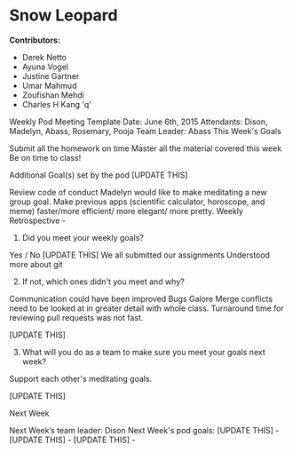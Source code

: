 # Snow Leopard

**Contributors:**
- Derek Netto
- Ayuna Vogel 
- Justine Gartner
- Umar Mahmud
- Zoufishan Mehdi
- Charles H Kang
'q'

Weekly Pod Meeting Template
Date: June 6th, 2015
Attendants: Dison, Madelyn, Abass, Rosemary, Pooja
Team Leader: Abass
This Week's Goals

Submit all the homework on time
Master all the material covered this week
Be on time to class!

Additional Goal(s) set by the pod [UPDATE THIS]

Review code of conduct
Madelyn would like to make meditating a new group goal.
Make previous apps (scientific calculator, horoscope, and meme) faster/more efficient/ more elegant/ more pretty.
Weekly Retrospective -

1. Did you meet your weekly goals?

Yes / No [UPDATE THIS] We all submitted our assignments Understood more about git

2. If not, which ones didn't you meet and why?

Communication could have been improved Bugs Galore Merge conflicts need to be looked at in greater detail with whole class. Turnaround time for reviewing pull requests was not fast.

[UPDATE THIS]

3. What will you do as a team to make sure you meet your goals next week?

Support each other's meditating goals.

[UPDATE THIS]

Next Week

Next Week’s team leader: Dison
Next Week's pod goals:
[UPDATE THIS] -
[UPDATE THIS] -
[UPDATE THIS] -
